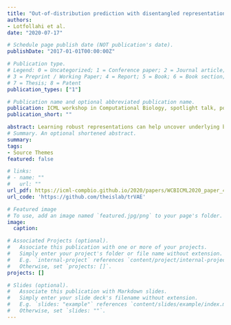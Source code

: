 ```yaml
---
title: "Out-of-distribution prediction with disentangled representations for single-cell RNA sequencing data"
authors:
- Lotfollahi et al.
date: "2020-07-17"

# Schedule page publish date (NOT publication's date).
publishDate: "2017-01-01T00:00:00Z"

# Publication type.
# Legend: 0 = Uncategorized; 1 = Conference paper; 2 = Journal article;
# 3 = Preprint / Working Paper; 4 = Report; 5 = Book; 6 = Book section;
# 7 = Thesis; 8 = Patent
publication_types: ["1"]

# Publication name and optional abbreviated publication name.
publication: ICML workshop in Computational Biology, spotlight talk, poster
publication_short: ""

abstract: Learning robust representations can help uncover underlying biological variation in scRNA-seq data. Disentangled representation learning is one approach to obtain such informative as well as interpretable representations. Here, we learn disentangled representations of scRNA-seq data using β variational autoencoder (β-VAE) and apply the model for out-of-distribution (OOD) prediction. We demonstrate accurate gene expression predictions for cell-types absent from training in a perturbation and a developmental dataset. We further show that β-VAE outperforms a state-ofthe-art disentanglement method for scRNA-seq in OOD prediction while achieving better disentanglement performance.
# Summary. An optional shortened abstract.
summary: 
tags:
- Source Themes
featured: false

# links:
# - name: ""
#   url: ""
url_pdf: https://icml-compbio.github.io/2020/papers/WCBICML2020_paper_41.pdf
url_code: 'https://github.com/theislab/trVAE'

# Featured image
# To use, add an image named `featured.jpg/png` to your page's folder. 
image:
  caption: 

# Associated Projects (optional).
#   Associate this publication with one or more of your projects.
#   Simply enter your project's folder or file name without extension.
#   E.g. `internal-project` references `content/project/internal-project/index.md`.
#   Otherwise, set `projects: []`.
projects: []

# Slides (optional).
#   Associate this publication with Markdown slides.
#   Simply enter your slide deck's filename without extension.
#   E.g. `slides: "example"` references `content/slides/example/index.md`.
#   Otherwise, set `slides: ""`.
---
```

